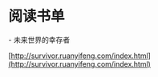 # 阅读书单

\- 未来世界的幸存者

[http://survivor.ruanyifeng.com/index.html](http://survivor.ruanyifeng.com/index.html)
